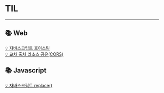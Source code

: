 <h1>TIL</h1>
<hr />

<h2> 📚 Web </h2>

<a href="https://rec8730.tistory.com/127">💡 자바스크립트 호이스팅</a></br>
<a href="https://rec8730.tistory.com/129">💡 교차 출처 리소스 공유(CORS)</a>

<h2> 📚 Javascript</h2>
<a href="https://rec8730.tistory.com/128">💡 자바스크립트 replace()</a>
